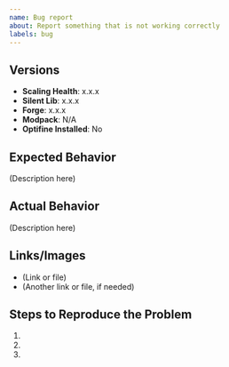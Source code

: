 ```yaml
---
name: Bug report
about: Report something that is not working correctly
labels: bug
---
```


## Versions
<!-- Include versions affected by the issue (actual version number, do not use "latest"). Pasting the name of the JAR file is acceptable. -->

- **Scaling Health**: x.x.x
- **Silent Lib**: x.x.x
- **Forge**: x.x.x
- **Modpack**: N/A <!-- if publicly available -->
- **Optifine Installed**: No <!-- enter Yes or No -->

## Expected Behavior
<!-- What do you expect to happen in this case? -->

(Description here)

## Actual Behavior
<!-- What actually happens? Give as much detail as possible. -->

(Description here)

## Links/Images
<!-- Links to crash reports, logs, images, videos, or related issues, if appropriate. -->
<!-- Do not paste the contents of the crash report here. Drag and drop the files or upload to Gist, Dropbox, Pastebin, or wherever you can. -->

- (Link or file)
- (Another link or file, if needed)

## Steps to Reproduce the Problem
<!-- How to make the issue happen? -->

1.
2.
3.
